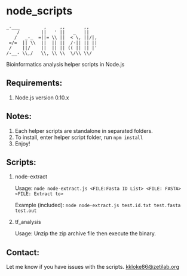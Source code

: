 node_scripts
============

    _-___         ,     ,,       ,,
        /        ||   ' ||   _   ||
       /   _-_  =||= \\ ||  < \, ||/|,
     =/=  || \\  ||  || ||  /-|| || ||
     /    ||/    ||  || || (( || || |'
    /-__- \\,/   \\, \\ \\  \/\\ \\/

Bioinformatics analysis helper scripts in Node.js


Requirements:
-------------
1. Node.js version 0.10.x


Notes:
-----
1. Each helper scripts are standalone in separated folders.
2. To install, enter helper script folder, run `npm install`
3. Enjoy!

Scripts:
--------
1. node-extract

    Usage:
    `node node-extract.js <FILE:Fasta ID List> <FILE: FASTA> <FILE: Extract to>`
    
    Example (included):
    `node node-extract.js test.id.txt test.fasta test.out`

2. tf_analysis

    Usage:
    Unzip the zip archive file then execute the binary.


Contact:
--------
Let me know if you have issues with the scripts. <kkloke86@zetilab.org>
